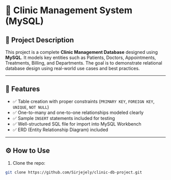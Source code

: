 # 🏥 Clinic Management System (MySQL)

## 📌 Project Description

This project is a complete **Clinic Management Database** designed using **MySQL**. It models key entities such as Patients, Doctors, Appointments, Treatments, Billing, and Departments. The goal is to demonstrate relational database design using real-world use cases and best practices.

---

## 📂 Features

- ✅ Table creation with proper constraints (`PRIMARY KEY`, `FOREIGN KEY`, `UNIQUE`, `NOT NULL`)
- ✅ One-to-many and one-to-one relationships modeled clearly
- ✅ Sample `INSERT` statements included for testing
- ✅ Well-structured SQL file for import into MySQL Workbench
- ✅ ERD (Entity Relationship Diagram) included

---

## ⚙️ How to Use

1. Clone the repo:
```bash
git clone https://github.com/Sirjejely/clinic-db-project.git
